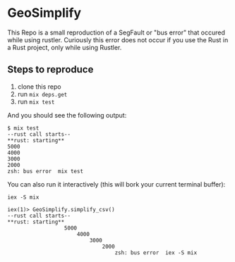 # GeoSimplify

This Repo is a small reproduction of a SegFault or "bus error" that occured while
using rustler. Curiously this error does not occur if you use the Rust in a Rust
project, only while using Rustler.

## Steps to reproduce

1. clone this repo
2. run `mix deps.get`
3. run `mix test`

And you should see the following output:

```
$ mix test
--rust call starts--
**rust: starting**
5000
4000
3000
2000
zsh: bus error  mix test
```

You can also run it interactively (this will bork your current terminal buffer):

```
iex -S mix

iex(1)> GeoSimplify.simplify_csv()
--rust call starts--
**rust: starting**
                  5000
                      4000
                          3000
                              2000
                                  zsh: bus error  iex -S mix
```
